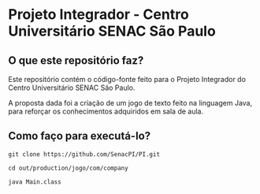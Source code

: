 # Projeto Integrador - Centro Universitário SENAC São Paulo

## O que este repositório faz?
Este repositório contém o código-fonte feito para o Projeto Integrador do Centro Universitário SENAC São Paulo.

A proposta dada foi a criação de um jogo de texto feito na linguagem Java, para reforçar os conhecimentos adquiridos em sala de aula.

## Como faço para executá-lo?
`git clone https://github.com/SenacPI/PI.git`

`cd out/production/jogo/com/company`

`java Main.class`


